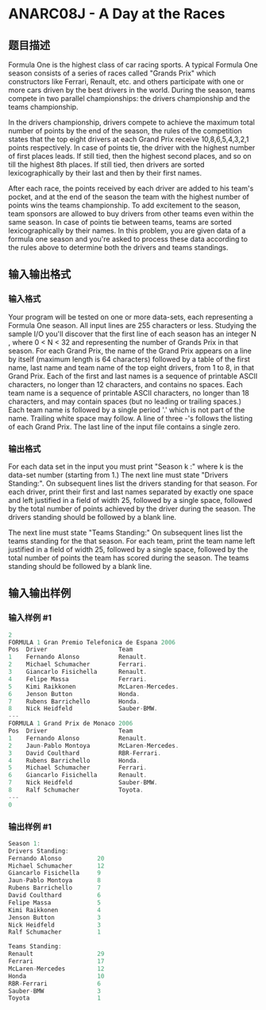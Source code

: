 # ANARC08J - A Day at the Races

## 题目描述

Formula One is the highest class of car racing sports. A typical Formula One season consists of a series of races called "Grands Prix" which constructors like Ferrari, Renault, etc. and others participate with one or more cars driven by the best drivers in the world. During the season, teams compete in two parallel championships: the drivers championship and the teams championship.

In the drivers championship, drivers compete to achieve the maximum total number of points by the end of the season, the rules of the competition states that the top eight drivers at each Grand Prix receive 10,8,6,5,4,3,2,1 points respectively. In case of points tie, the driver with the highest number of first places leads. If still tied, then the highest second places, and so on till the highest 8th places. If still tied, then drivers are sorted lexicographically by their last and then by their first names.

After each race, the points received by each driver are added to his team's pocket, and at the end of the season the team with the highest number of points wins the teams championship. To add excitement to the season, team sponsors are allowed to buy drivers from other teams even within the same season. In case of points tie between teams, teams are sorted lexicographically by their names. In this problem, you are given data of a formula one season and you're asked to process these data according to the rules above to determine both the drivers and teams standings.

## 输入输出格式

### 输入格式

Your program will be tested on one or more data-sets, each representing a Formula One season. All input lines are 255 characters or less. Studying the sample I/O you'll discover that the first line of each season has an integer N , where 0 < N < 32 and representing the number of Grands Prix in that season. For each Grand Prix, the name of the Grand Prix appears on a line by itself (maximum length is 64 characters) followed by a table of the first name, last name and team name of the top eight drivers, from 1 to 8, in that Grand Prix. Each of the first and last names is a sequence of printable ASCII characters, no longer than 12 characters, and contains no spaces. Each team name is a sequence of printable ASCII characters, no longer than 18 characters, and may contain spaces (but no leading or trailing spaces.) Each team name is followed by a single period '.' which is not part of the name. Trailing white space may follow. A line of three -'s follows the listing of each Grand Prix. The last line of the input file contains a single zero.

### 输出格式

For each data set in the input you must print "Season k :" where k is the data-set number (starting from 1.) The next line must state "Drivers Standing:". On subsequent lines list the drivers standing for that season. For each driver, print their first and last names separated by exactly one space and left justified in a field of width 25, followed by a single space, followed by the total number of points achieved by the driver during the season. The drivers standing should be followed by a blank line.

The next line must state "Teams Standing:" On subsequent lines list the teams standing for the that season. For each team, print the team name left justified in a field of width 25, followed by a single space, followed by the total number of points the team has scored during the season. The teams standing should be followed by a blank line.

## 输入输出样例

### 输入样例 #1

```cpp
2 
FORMULA 1 Gran Premio Telefonica de Espana 2006
Pos  Driver                    Team
1    Fernando Alonso           Renault.
2    Michael Schumacher        Ferrari.
3    Giancarlo Fisichella      Renault.
4    Felipe Massa              Ferrari.
5    Kimi Raikkonen            McLaren-Mercedes.
6    Jenson Button             Honda.
7    Rubens Barrichello        Honda.
8    Nick Heidfeld             Sauber-BMW.
---
FORMULA 1 Grand Prix de Monaco 2006
Pos  Driver                    Team
1    Fernando Alonso           Renault.
2    Jaun-Pablo Montoya        McLaren-Mercedes.
3    David Coulthard           RBR-Ferrari.
4    Rubens Barrichello        Honda.
5    Michael Schumacher        Ferrari.
6    Giancarlo Fisichella      Renault.
7    Nick Heidfeld             Sauber-BMW.
8    Ralf Schumacher           Toyota.
---
0
```


### 输出样例 #1

```cpp
Season 1:
Drivers Standing:
Fernando Alonso          20
Michael Schumacher       12
Giancarlo Fisichella     9
Jaun-Pablo Montoya       8
Rubens Barrichello       7
David Coulthard          6
Felipe Massa             5
Kimi Raikkonen           4
Jenson Button            3
Nick Heidfeld            3
Ralf Schumacher          1

Teams Standing:
Renault                  29
Ferrari                  17
McLaren-Mercedes         12
Honda                    10
RBR-Ferrari              6
Sauber-BMW               3
Toyota                   1
```


